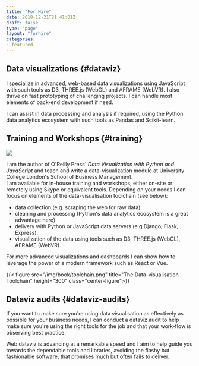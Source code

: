 ```yaml
---
title: "For Hire"
date: 2018-12-21T21:41:01Z
draft: false
type: "page"
layout: "forhire"
categories:
- featured
---
```

## Data visualizations {#dataviz}

I specialize in advanced, web-based data visualizations using JavaScript with such tools as D3, THREE.js (WebGL) and AFRAME (WebVR). I also thrive on fast prototyping of challenging projects. I can handle most elements of back-end development if need.

I can assist in data processing and analysis if required, using the Python data analytics ecosystem with such tools as Pandas and Scikit-learn.

## Training and Workshops {#training}

<div class="clearfix">
<image class="post-image-small" src="/img/pyjsbook.png" />
<p>I am the author of O'Reilly Press' <em>Data Visualization with Python and JavaScript</em> and teach and write a data-visualization module at University College London's School of Business Management.</br> I am available for in-house training and workshops, either on-site or remotely using Skype or equivalent tools. Depending on your needs I can focus on elements of the data-visualisation toolchain (see below):</p>
<ul class="toolchain-list clearfix">
<li>data collection (e.g. scraping the web for raw data).</li>
<li>cleaning and processing (Python's data analytics ecosystem is a great advantage here)</li>
<li>delivery with Python or JavaScript data servers (e.g Django, Flask, Express).</li>
<li>visualization of the data using tools such as D3, THREE.js (WebGL), AFRAME (WebVR).  </li>
</ul>

<div style="clear: both"></div>


For more advanced visualizations and dashboards I can show how to leverage the power of a modern framework such as React or Vue.

</div>

{{< figure src="/img/book/toolchain.png" title="The Data-visualisation Toolchain" height="300" class="center-figure">}}

## Dataviz audits {#dataviz-audits}

If you want to make sure you're using data visualisation as effectively as possible for your business needs, I can conduct a dataviz audit to help make sure you're using the right tools for the job and that your work-flow is observing best practice.

Web dataviz is advancing at a remarkable speed and I aim to help guide you towards the dependable tools and libraries, avoiding the flashy but fashionable software, that promises much but often fails to deliver.
